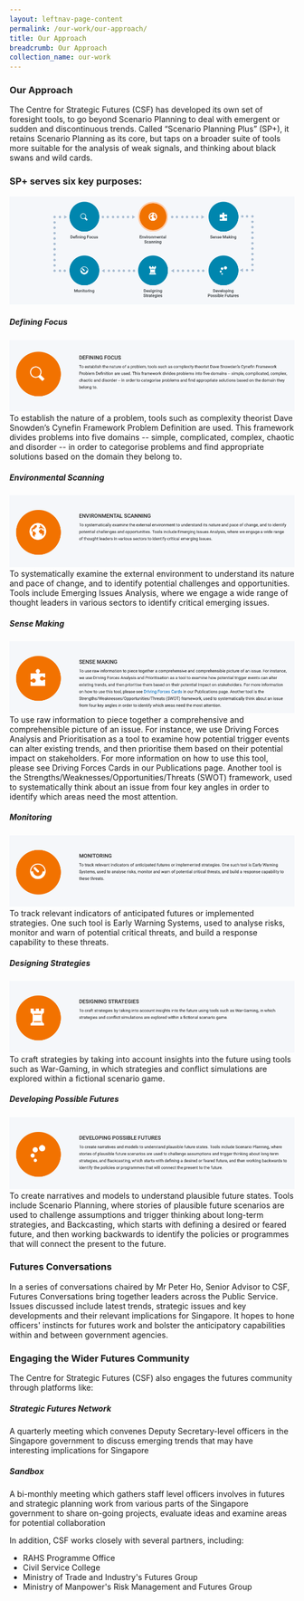 ```yaml
---
layout: leftnav-page-content
permalink: /our-work/our-approach/ 
title: Our Approach
breadcrumb: Our Approach
collection_name: our-work
---
```


### **Our Approach**

The Centre for Strategic Futures (CSF) has developed its own set of foresight tools, to go beyond Scenario Planning to deal with emergent or sudden and discontinuous trends. Called “Scenario Planning Plus” (SP+), it retains Scenario Planning as its core, but taps on a broader suite of tools more suitable for the analysis of weak signals, and thinking about black swans and wild cards.

### **SP+ serves six key purposes:**

![Image1](https://github.com/isomerpages/isomerpages-csf/raw/master/files/media-centre/Screenshot%202019-01-15%20at%2012.02.35%20PM.png) 


##### **Defining Focus**
![Image1.5](https://github.com/isomerpages/isomerpages-csf/raw/master/files/media-centre/Screenshot%202019-01-15%20at%2012.02.15%20PM.png)
To establish the nature of a problem, tools such as complexity theorist Dave Snowden’s Cynefin Framework Problem Definition are used. This framework divides problems into five domains -- simple, complicated, complex, chaotic and disorder -- in order to categorise problems and find appropriate solutions based on the domain they belong to.

##### **Environmental Scanning**
![Image2](https://github.com/isomerpages/isomerpages-csf/raw/master/files/media-centre/Screenshot%202019-01-15%20at%2011.50.15%20AM.png)
To systematically examine the external environment to understand its nature and pace of change, and to identify potential challenges and opportunities. Tools include Emerging Issues Analysis, where we engage a wide range of thought leaders in various sectors to identify critical emerging issues.

##### **Sense Making**
![Image3](https://github.com/isomerpages/isomerpages-csf/raw/master/files/media-centre/Screenshot%202019-01-15%20at%2011.50.20%20AM.png)
To use raw information to piece together a comprehensive and comprehensible picture of an issue. For instance, we use Driving Forces Analysis and Prioritisation as a tool to examine how potential trigger events can alter existing trends, and then prioritise them based on their potential impact on stakeholders. For more information on how to use this tool, please see Driving Forces Cards in our Publications page. Another tool is the Strengths/Weaknesses/Opportunities/Threats (SWOT) framework, used to systematically think about an issue from four key angles in order to identify which areas need the most attention.

##### **Monitoring**
![Image4](https://github.com/isomerpages/isomerpages-csf/raw/master/files/media-centre/Screenshot%202019-01-15%20at%2011.50.26%20AM.png)
To track relevant indicators of anticipated futures or implemented strategies. One such tool is Early Warning Systems, used to analyse risks, monitor and warn of potential critical threats, and build a response capability to these threats.

##### **Designing Strategies**
![Image5](https://github.com/isomerpages/isomerpages-csf/raw/master/files/media-centre/Screenshot%202019-01-15%20at%2011.50.31%20AM.png)
To craft strategies by taking into account insights into the future using tools such as War-Gaming, in which strategies and conflict simulations are explored within a fictional scenario game.

##### **Developing Possible Futures**
![Image5](https://github.com/isomerpages/isomerpages-csf/raw/master/files/media-centre/Screenshot%202019-01-15%20at%2011.50.43%20AM.png)
To create narratives and models to understand plausible future states. Tools include Scenario Planning, where stories of plausible future scenarios are used to challenge assumptions and trigger thinking about long-term strategies, and Backcasting, which starts with defining a desired or feared future, and then working backwards to identify the policies or programmes that will connect the present to the future.

### **Futures Conversations**

In a series of conversations chaired by Mr Peter Ho, Senior Advisor to CSF, Futures Conversations bring together leaders across the Public Service. Issues discussed include latest trends, strategic issues and key developments and their relevant implications for Singapore. It hopes to hone officers' instincts for futures work and bolster the anticipatory capabilities within and between government agencies.

### **Engaging the Wider Futures Community**

The Centre for Strategic Futures (CSF) also engages the futures community through platforms like:

##### **Strategic Futures Network** 

A quarterly meeting which convenes Deputy Secretary-level officers in the Singapore government to discuss emerging trends that may have interesting implications for Singapore

##### **Sandbox**

A bi-monthly meeting which gathers staff level officers involves in futures and strategic planning work from various parts of the Singapore government to share on-going projects, evaluate ideas and examine areas for potential collaboration

In addition, CSF works closely with several partners, including:

* RAHS Programme Office  
* Civil Service College  
* Ministry of Trade and Industry's Futures Group
* Ministry of Manpower's Risk Management and Futures Group
